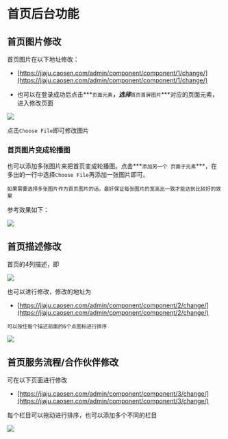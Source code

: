 # 首页后台功能

## 首页图片修改

首页图片在以下地址修改：

- [https://jiaju.caosen.com/admin/component/component/1/change/](https://jiaju.caosen.com/admin/component/component/1/change/)

- 也可以在登录成功后点击***`页面元素`***，选择***`首页首屏图片`***对应的页面元素，进入修改页面

![](https://caosen-jiaju-static.s3.amazonaws.com/images/2020/5/12/3315d8e0-2d9c-4f72-b15b-b5a4b302314b.jpg)

点击`Choose File`即可修改图片

### 首页图片变成轮播图

也可以添加多张图片来把首页变成轮播图。点击***`添加另一个 页面子元素`***，在多出的一行中选择`Choose File`再添加一张图片即可。

```
如果需要选择多张图片作为首页图片的话，最好保证每张图片的宽高比一致才能达到比较好的效果
```

参考效果如下：

![](https://caosen-jiaju-static.s3.amazonaws.com/images/2020/5/12/a09b3dc8-c9e9-445b-b43f-a974ecda20e3.jpg)

## 首页描述修改

首页的4列描述，即

![](https://caosen-jiaju-static.s3.amazonaws.com/images/2020/5/12/885b0bed-6a22-4855-90c8-88d67be49953.jpg)

也可以进行修改，修改的地址为

- [https://jiaju.caosen.com/admin/component/component/2/change/](https://jiaju.caosen.com/admin/component/component/2/change/)

```
可以按住每个描述前面的6个点图标进行排序
```

![](https://caosen-jiaju-static.s3.amazonaws.com/images/2020/5/12/844a99cd-ae8f-466b-8d9f-df7b3303b02b.jpg)

## 首页服务流程/合作伙伴修改

可在以下页面进行修改

- [https://jiaju.caosen.com/admin/component/component/3/change/](https://jiaju.caosen.com/admin/component/component/3/change/)

每个栏目可以拖动进行排序，也可以添加多个不同的栏目

![](https://caosen-jiaju-static.s3.amazonaws.com/images/2020/5/13/fdb45270-6e01-40ac-842b-ea5ed5845fd0.jpg)